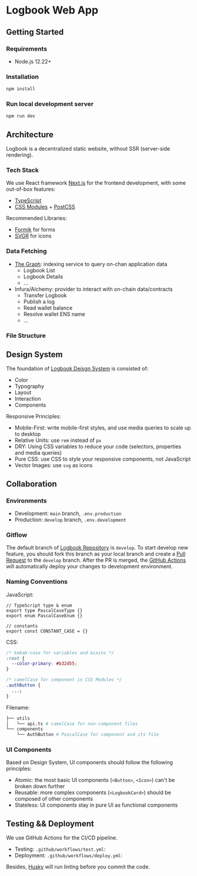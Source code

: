 # Logbook Web App

## Getting Started

### Requirements

- Node.js 12.22+

### Installation

```bash
npm install
```

### Run local development server

```bash
npm run dev
```

## Architecture

Logbook is a decentralized static website, without SSR (server-side rendering).

### Tech Stack

We use React framework [Next.js](https://nextjs.org/) for the frontend development, with some out-of-box features:

- [TypeScript](https://nextjs.org/docs/basic-features/typescript)
- [CSS Modules](https://nextjs.org/docs/basic-features/built-in-css-support#adding-component-level-css) + [PostCSS](https://nextjs.org/docs/advanced-features/customizing-postcss-config)

Recommended Libraries:

- [Formik](https://formik.org/) for forms
- [SVGR](https://react-svgr.com/docs/next/) for icons

### Data Fetching

- [The Graph](https://thegraph.com/): indexing service to query on-chan application data
  - Logbook List
  - Logbook Details
  - ...
- Infura/Alchemy: provider to interact with on-chain data/contracts
  - Transfer Logbook
  - Publish a log
  - Read wallet balance
  - Resolve wallet ENS name
  - ...

### File Structure

## Design System

The foundation of [Logbook Deisgn System](https://www.figma.com/file/Ffj9jWOJ8ag4wvApRD0HwZ/Logbook-2.0?node-id=1%3A30) is consisted of:

- Color
- Typography
- Layout
- Interaction
- Components

Responsive Principles:

- Mobile-First: write mobile-first styles, and use media queries to scale up to desktop
- Relative Units: use `rem` instead of `px`
- DRY: Using CSS variables to reduce your code (selectors, properties and media queries)
- Pure CSS: use CSS to style your responsive components, not JavaScript
- Vector Images: use `svg` as icons

## Collaboration

### Environments

- Development: `main` branch, `.env.production`
- Production: `develop` branch, `.env.development`

### Gitflow

The default branch of [Logbook Repository](https://github.com/thematters/logbook) is `develop`. To start develop new feature, you should fork this branch as your local branch and create a [Pull Request](https://github.com/thematters/logbook/pulls) to the `develop` branch. After the PR is merged, the [GitHub Actions](#testing--deployment) will automatically deploy your changes to development environment.

### Naming Conventions

JavaScript:

```tsx
// TypeScript type & enum
export type PascalCaseType {}
export enum PascalCaseEnum {}

// constants
export const CONSTANT_CASE = {}
```

CSS:

```css
/* kebab-case for variables and mixins */
:root {
  --color-primary: #b32d55;
}

/* camelCase for component in CSS Modules */
.authButton {
  ...;
}
```

Filename:

```bash
├── utils
│   └── api.ts # camelCase for non-component files
└── components
    └── AuthButton # PascalCase for component and its file
```

### UI Components

Based on Design System, UI components should follow the following principles:

- Atomic: the most basic UI components (`<Button>`, `<Icon>`) can't be broken down further
- Reusable: more complex components (`<LogbookCard>`) should be composed of other components
- Stateless: UI components stay in pure UI as functional components

## Testing && Deployment

We use GitHub Actions for the CI/CD pipeline.

- Testing: `.github/workflows/test.yml`:
- Deployment: `.github/workflows/deploy.yml`:

Besides, [Husky](https://github.com/typicode/husky) will run linting before you commit the code.
